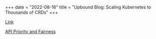 +++
date = "2022-08-16"
title = "Upbound Blog: Scaling Kubernetes to Thousands of CRDs"
+++

[Link](https://blog.upbound.io/scaling-kubernetes-to-thousands-of-crds/)

[API Priority and Fairness](https://kubernetes.io/docs/concepts/cluster-administration/flow-control/)
